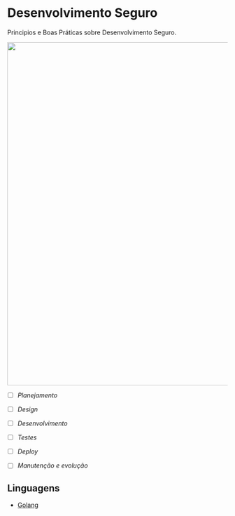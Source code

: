 # Desenvolvimento Seguro
Principios e Boas Práticas sobre Desenvolvimento Seguro. 

<p align="center">  
<img src="https://res.cloudinary.com/hy4kyit2a/f_auto,fl_lossy,q_70/learn/modules/application-security-planning/protect-applications-with-a-secure-development-lifecycle/images/e5e5b7bb90e48733c284c5055cf9bf39_ck-4-iu-960-a-000-j-12-b-14-dzue-69-x.png" width="782"/>

</p>

- [ ] *Planejamento*
- [ ] *Design*
- [ ] *Desenvolvimento*
- [ ] *Testes*
- [ ] *Deploy*
- [ ] *Manutenção e evolução*


## Linguagens 

- [Golang](https://github.com/wh0isdxk/DesenvolvimentoSeguro/blob/main/GolangSecurity.md)
